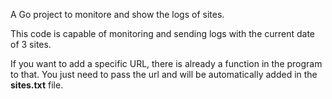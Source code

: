 A Go project to monitore and show the logs of sites.

This code is capable of monitoring and sending logs with the current date of 3 sites.

If you want to add a specific URL, there is already a function in the program to that. You just need to pass the url and will be automatically added in the **sites.txt** file.